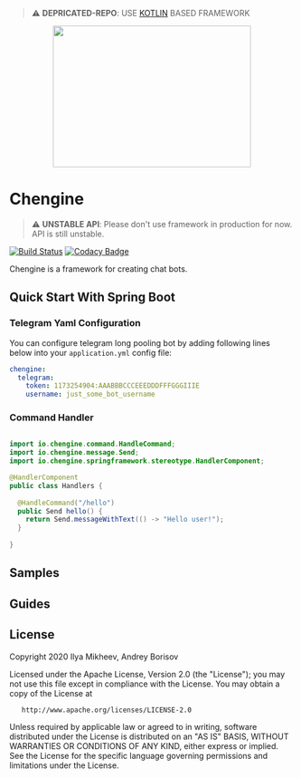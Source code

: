 
> :warning: **DEPRICATED-REPO**: USE [KOTLIN](https://github.com/mikheevshow/chengine) BASED FRAMEWORK

<p align="center">
  <img width="350" height="250" src="https://i.ibb.co/tCD7fP6/1-2x.png">
</p>

# Chengine

> :warning: **UNSTABLE API**: Please don't use framework in production for now. API is still unstable.

[![Build Status](https://travis-ci.org/mikheevshow/chengine.svg?branch=develop)](https://travis-ci.org/mikheevshow/chengine)
[![Codacy Badge](https://app.codacy.com/project/badge/Grade/59c9ef086a5a4a6a81354934b8215f6f)](https://www.codacy.com/gh/mikheevshow/chengine/dashboard?utm_source=github.com&amp;utm_medium=referral&amp;utm_content=mikheevshow/chengine&amp;utm_campaign=Badge_Grade)

Chengine is a framework for creating chat bots.

## Quick Start With Spring Boot

### Telegram Yaml Configuration

You can configure telegram long pooling bot by adding following lines below into your `application.yml` config file:

```yaml
chengine:
  telegram:
    token: 1173254904:AAABBBCCCEEEDDDFFFGGGIIIE
    username: just_some_bot_username
```

### Command Handler

``` java

import io.chengine.command.HandleCommand;
import io.chengine.message.Send;
import io.chengine.springframework.stereotype.HandlerComponent;

@HandlerComponent
public class Handlers {
  
  @HandleCommand("/hello")
  public Send hello() {
    return Send.messageWithText(() -> "Hello user!");
  }
  
}

```

## Samples

## Guides

## License

   Copyright 2020 Ilya Mikheev, Andrey Borisov

   Licensed under the Apache License, Version 2.0 (the "License");
   you may not use this file except in compliance with the License.
   You may obtain a copy of the License at

       http://www.apache.org/licenses/LICENSE-2.0

   Unless required by applicable law or agreed to in writing, software
   distributed under the License is distributed on an "AS IS" BASIS,
   WITHOUT WARRANTIES OR CONDITIONS OF ANY KIND, either express or implied.
   See the License for the specific language governing permissions and
   limitations under the License.

